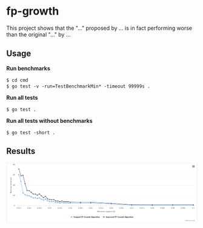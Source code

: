 # fp-growth

This project shows that the "..." proposed by ... is in fact performing worse than the original "..." by ...

## Usage

**Run benchmarks**

```
$ cd cmd
$ go test -v -run=TestBenchmarkMin* -timeout 99999s .
```

**Run all tests**

```
$ go test .
```

**Run all tests without benchmarks**

```
$ go test -short .
```

## Results

![Results](results.png)
